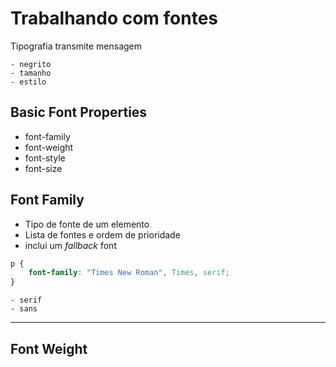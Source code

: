 # Trabalhando com fontes
Tipografia transmite mensagem

    - negrito
    - tamanho
    - estilo

## Basic Font Properties
* font-family
* font-weight
* font-style
* font-size

## Font Family
* Tipo de fonte de um elemento
* Lista de fontes e ordem de prioridade
* inclui um *fallback* font

```css
p {
    font-family: "Times New Roman", Times, serif;
}
```

    - serif
    - sans

---------------------------------------------------------------------------------

## Font Weight
